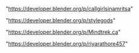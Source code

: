 "https://developer.blender.org/p/callgirlsinamritsa"

"https://developer.blender.org/p/stylegods"

"https://developer.blender.org/p/Mindtrek.ca"

"https://developer.blender.org/p/riyarathore457"

 
